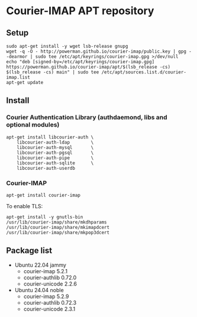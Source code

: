 # Courier-IMAP APT repository

## Setup

```
sudo apt-get install -y wget lsb-release gnupg
wget -q -O - http://powerman.github.io/courier-imap/public.key | gpg --dearmor | sudo tee /etc/apt/keyrings/courier-imap.gpg >/dev/null
echo "deb [signed-by=/etc/apt/keyrings/courier-imap.gpg] https://powerman.github.io/courier-imap/apt/$(lsb_release -cs) $(lsb_release -cs) main" | sudo tee /etc/apt/sources.list.d/courier-imap.list
apt-get update
```

## Install

### Courier Authentication Library (authdaemond, libs and optional modules)

```
apt-get install libcourier-auth \
    libcourier-auth-ldap        \
    libcourier-auth-mysql       \
    libcourier-auth-pgsql       \
    libcourier-auth-pipe        \
    libcourier-auth-sqlite      \
    libcourier-auth-userdb
```

### Courier-IMAP

```
apt-get install courier-imap
```

To enable TLS:

```
apt-get install -y gnutls-bin
/usr/lib/courier-imap/share/mkdhparams
/usr/lib/courier-imap/share/mkimapdcert
/usr/lib/courier-imap/share/mkpop3dcert
```

## Package list

- Ubuntu 22.04 jammy
  - courier-imap 5.2.1
  - courier-authlib 0.72.0
  - courier-unicode 2.2.6
- Ubuntu 24.04 noble
  - courier-imap 5.2.9
  - courier-authlib 0.72.3
  - courier-unicode 2.3.1
